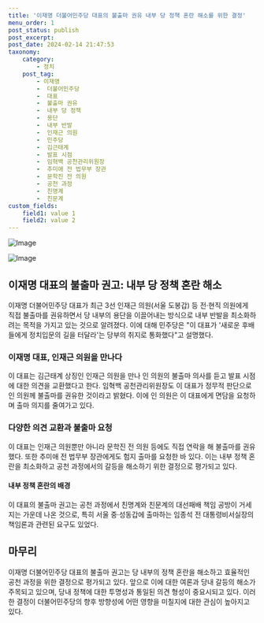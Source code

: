 ```yaml
---
title: '이재명 더불어민주당 대표의 불출마 권유 내부 당 정책 혼란 해소를 위한 결정'
menu_order: 1
post_status: publish
post_excerpt: 
post_date: 2024-02-14 21:47:53
taxonomy:
    category:
        - 정치
    post_tag:
        - 이재명
        -  더불어민주당
        -  대표
        -  불출마 권유
        -  내부 당 정책
        -  용단
        -  내부 반발
        -  인재근 의원
        -  민주당
        -  김근태계
        -  발표 시점
        -  임혁백 공천관리위원장
        -  추미애 전 법무부 장관
        -  문학진 전 의원
        -  공천 과정
        -  친명계
        -  친문계
custom_fields:
    field1: value 1
    field2: value 2
---
```


![Image](https://imgnews.pstatic.net/image/366/2024/02/14/0000970146_001_20240214082101355.jpg?type=w647)

![Image](https://imgnews.pstatic.net/image/366/2024/02/14/0000970146_002_20240214082101532.JPG?type=w647)

## 이재명 대표의 불출마 권고: 내부 당 정책 혼란 해소
이재명 더불어민주당 대표가 최근 3선 인재근 의원(서울 도봉갑) 등 전·현직 의원에게 직접 불출마를 권유하면서 당 내부의 용단을 이끌어내는 방식으로 내부 반발을 최소화하려는 목적을 가지고 있는 것으로 알려졌다. 이에 대해 민주당은 "이 대표가 '새로운 후배들에게 정치입문의 길을 터달라'는 당부의 취지로 통화했다"고 설명했다.
### 이재명 대표, 인재근 의원을 만나다
이 대표는 김근태계 상징인 인재근 의원을 만나 인 의원의 불출마 의사를 듣고 발표 시점에 대한 의견을 교환했다고 한다. 임혁백 공천관리위원장도 이 대표가 정무적 판단으로 인 의원께 불출마를 권유한 것이라고 밝혔다. 이에 인 의원은 이 대표에게 면담을 요청하며 출마 의지를 줄여가고 있다.
### 다양한 의견 교환과 불출마 요청
이 대표는 인재근 의원뿐만 아니라 문학진 전 의원 등에도 직접 연락을 해 불출마를 권유했다. 또한 추미애 전 법무부 장관에게도 험지 출마를 요청한 바 있다. 이는 내부 정책 혼란을 최소화하고 공천 과정에서의 갈등을 해소하기 위한 결정으로 평가되고 있다.
#### 내부 정책 혼란의 배경
이 대표의 불출마 권고는 공천 과정에서 친명계와 친문계의 대선패배 책임 공방이 거세지는 가운데 나온 것으로, 특히 서울 중·성동갑에 출마하는 임종석 전 대통령비서실장의 책임론과 관련된 요구도 있었다.
## 마무리
이재명 더불어민주당 대표의 불출마 권고는 당 내부의 정책 혼란을 해소하고 효율적인 공천 과정을 위한 결정으로 평가되고 있다. 앞으로 이에 대한 여론과 당내 갈등의 해소가 주목되고 있으며, 당내 정책에 대한 투명성과 통일된 의견 형성이 중요시되고 있다. 이러한 결정이 더불어민주당의 향후 방향성에 어떤 영향을 미칠지에 대한 관심이 높아지고 있다.
